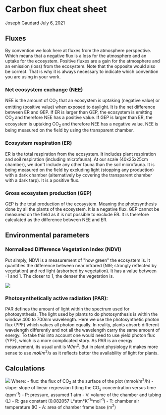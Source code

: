 Carbon flux cheat sheet
================
Joseph Gaudard
July 6, 2021

## Fluxes

By convention we look here at fluxes from the atmosphere perspective. Which means that a negative flux is a loss for the atmosphere and an uptake for the ecosystem. Positive fluxes are a gain for the atmosphere and an emission (loss) from the ecosystem. Note that the opposite would also be correct. That is why it is always necessary to indicate which convention you are using in your work.

### Net ecosystem exchange (NEE)

NEE is the amount of CO<sub>2</sub> that an ecosystem is uptaking (negative value) or emitting (positive value) when exposed to daylight. It is the net difference between ER and GEP. If ER is larger than GEP, the ecosystem is emitting CO<sub>2</sub> and therefore NEE has a positive value. If GEP is larger than ER, the ecosystem is uptaking CO<sub>2</sub> and therefore NEE has a negative value. NEE is being measured on the field by using the transparent chamber.

### Ecosystem respiration (ER)

ER is the total respiration from the ecosystem. It includes plant respiration and soil respiration (including microfauna). At our scale (40x25x25cm chamber), we don't include any other fauna than the soil microfauna. It is being measured on the field by excluding light (stopping any production) with a dark chamber (alternatively by covering the transparent chamber with a dark tarp). It is a positive flux.

### Gross ecosystem production (GEP)

GEP is the total production of the ecosystem. Meaning the photosynthesis done by all the plants of the ecosystem. It is a negative flux. GEP cannot be measured on the field as it is not possible to exclude ER. It is therefore calculated as the difference between NEE and ER.

## Environmental parameters

### Normalized Difference Vegetation Index (NDVI)

Put simply, NDVI is a measurement of "how green" the ecosystem is. It quantifies the difference between near infrared (NIR; strongly reflected by vegetation) and red light (asborbed by vegetation). It has a value between -1 and 1. The closer to 1, the denser the vegetation is.

<!-- $$NDVI= \frac{NIR-Red}{NIR+Red}$$ -->
<img src="https://render.githubusercontent.com/render/math?math=\color{violet}NDVI= \frac{NIR-Red}{NIR%2BRed}">

<!-- \begin{equation} -->
<!--   \text{NDVI} = \frac{\text{NIR}-\text{Red}}{\text{NIR}+\text{Red}} -->
<!-- \end{equation} -->
### Photosynthetically active radiation (PAR):

PAR defines the amount of light within the spectrum used for photosynthesis. The light used by plants to do photosynthesis is within the window 400 to 700nm wavelength. Here we use the photosynthetic photon flux (PPF) which values all photon equally. In reality, plants absorb different wavelength differently and not all the wavelength carry the same amount of energy. To take this into account one would need to use yield photon flux (YPF), which is a more complicated story. As PAR is an energy measurement, its usual unit is *W*/*m*<sup>2</sup>. But in plant physiology it makes more sense to use *m**o**l*/*m*<sup>2</sup>/*s* as it reflects better the availability of light for plants.

## Calculations

<img src="https://render.githubusercontent.com/render/math?math=flux=slope\times \frac{P\times V}{R\times T\times A}"> Where: - flux: the flux of CO<sub>2</sub> at the surface of the plot (mmol/m<sup>2</sup>/h) - slope: slope of linear regression fitting the CO<sub>2</sub> concentration versus time (ppm<sup>-1</sup>) - P: pressure, assumed 1 atm - V: volume of the chamber and tubing (L) - R: gas constant (0.082057 L\*atm\*K<sup>-1</sup>\*mol<sup>-1</sup>) - T: chamber air temperature (K) - A: area of chamber frame base (m<sup>2</sup>)

<!-- \begin{equation} -->
<!-- \label{flux} -->
<!--  \text{flux}=\text{slope}\times \frac{P\times V}{R\times T\times A} -->
<!-- \end{equation} -->
<!-- Where: -->
<!-- \hspace*{3em} -->
<!-- \begin{itemize} -->
<!-- \item flux: gas flux (\(mmol/m^2/h\)) -->
<!--  \item slope: slope of the trend line  of the concentration of CO\textsubscript{2} versus time (\(ppm \times h^{-1}\)) -->
<!--  \item \(P\): pressure, assumed 1 \(atm\) -->
<!--  \item \(V\): volume of the chamber and tubing (\(L\)) -->
<!--  \item \(R\): gas constant (0.082057 \(L\times atm\times K^{-1}\times mol^{-1}\)) -->
<!--  \item \(T\): chamber air temperature (\(K\)) -->
<!--  \item \(A\): area of plot (\(m^2\)) -->
<!-- \end{itemize} -->
